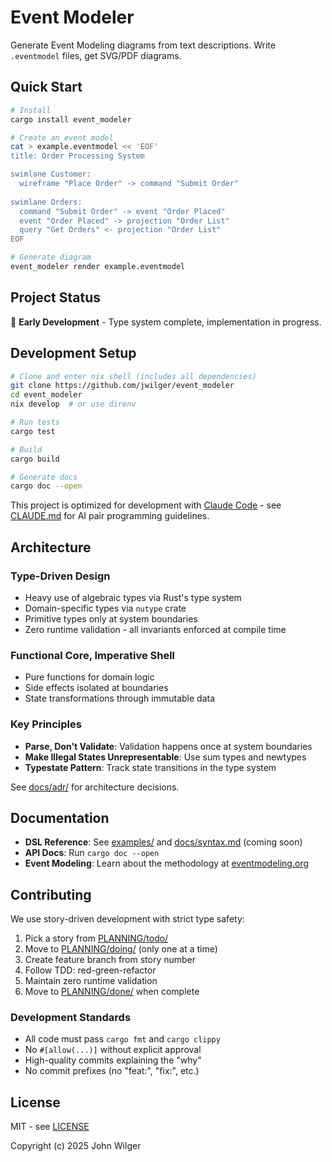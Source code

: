 # Event Modeler

Generate Event Modeling diagrams from text descriptions. Write `.eventmodel` files, get SVG/PDF diagrams.

## Quick Start

```bash
# Install
cargo install event_modeler

# Create an event model
cat > example.eventmodel << 'EOF'
title: Order Processing System

swimlane Customer:
  wireframe "Place Order" -> command "Submit Order"
  
swimlane Orders:
  command "Submit Order" -> event "Order Placed"
  event "Order Placed" -> projection "Order List"
  query "Get Orders" <- projection "Order List"
EOF

# Generate diagram
event_modeler render example.eventmodel
```

## Project Status

🚧 **Early Development** - Type system complete, implementation in progress.

## Development Setup

```bash
# Clone and enter nix shell (includes all dependencies)
git clone https://github.com/jwilger/event_modeler
cd event_modeler
nix develop  # or use direnv

# Run tests
cargo test

# Build
cargo build

# Generate docs
cargo doc --open
```

This project is optimized for development with [Claude Code](https://claude.ai/code) - see [CLAUDE.md](CLAUDE.md) for AI pair programming guidelines.

## Architecture

### Type-Driven Design

- Heavy use of algebraic types via Rust's type system
- Domain-specific types via `nutype` crate
- Primitive types only at system boundaries
- Zero runtime validation - all invariants enforced at compile time

### Functional Core, Imperative Shell

- Pure functions for domain logic
- Side effects isolated at boundaries
- State transformations through immutable data

### Key Principles

- **Parse, Don't Validate**: Validation happens once at system boundaries
- **Make Illegal States Unrepresentable**: Use sum types and newtypes
- **Typestate Pattern**: Track state transitions in the type system

See [docs/adr/](docs/adr/) for architecture decisions.

## Documentation

- **DSL Reference**: See [examples/](examples/) and [docs/syntax.md](docs/syntax.md) (coming soon)
- **API Docs**: Run `cargo doc --open`
- **Event Modeling**: Learn about the methodology at [eventmodeling.org](https://eventmodeling.org)

## Contributing

We use story-driven development with strict type safety:

1. Pick a story from [PLANNING/todo/](PLANNING/todo/)
2. Move to [PLANNING/doing/](PLANNING/doing/) (only one at a time)
3. Create feature branch from story number
4. Follow TDD: red-green-refactor
5. Maintain zero runtime validation
6. Move to [PLANNING/done/](PLANNING/done/) when complete

### Development Standards

- All code must pass `cargo fmt` and `cargo clippy`
- No `#[allow(...)]` without explicit approval
- High-quality commits explaining the "why"
- No commit prefixes (no "feat:", "fix:", etc.)

## License

MIT - see [LICENSE](LICENSE)

Copyright (c) 2025 John Wilger